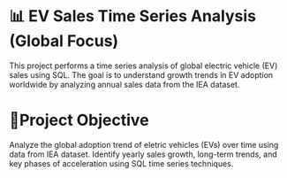 # 📊 EV Sales Time Series Analysis (Global Focus)

This project performs a time series analysis of global electric vehicle (EV) sales using SQL. The goal is to understand growth trends in EV adoption worldwide by analyzing annual sales data from the IEA dataset.


# 🎯Project Objective
  Analyze the global adoption trend of eletric vehicles (EVs) over time using data from IEA dataset.
  Identify yearly sales growth, long-term trends, and key phases of acceleration using SQL time series techniques.
